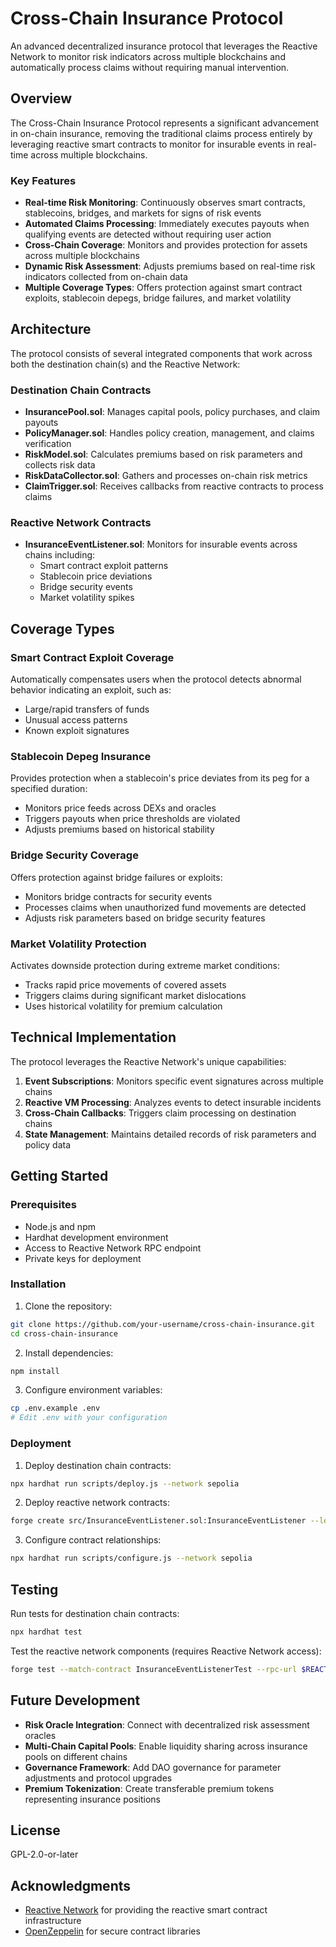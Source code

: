 # Cross-Chain Insurance Protocol

An advanced decentralized insurance protocol that leverages the Reactive Network to monitor risk indicators across multiple blockchains and automatically process claims without requiring manual intervention.

## Overview

The Cross-Chain Insurance Protocol represents a significant advancement in on-chain insurance, removing the traditional claims process entirely by leveraging reactive smart contracts to monitor for insurable events in real-time across multiple blockchains.

### Key Features

- **Real-time Risk Monitoring**: Continuously observes smart contracts, stablecoins, bridges, and markets for signs of risk events
- **Automated Claims Processing**: Immediately executes payouts when qualifying events are detected without requiring user action
- **Cross-Chain Coverage**: Monitors and provides protection for assets across multiple blockchains
- **Dynamic Risk Assessment**: Adjusts premiums based on real-time risk indicators collected from on-chain data
- **Multiple Coverage Types**: Offers protection against smart contract exploits, stablecoin depegs, bridge failures, and market volatility

## Architecture

The protocol consists of several integrated components that work across both the destination chain(s) and the Reactive Network:

### Destination Chain Contracts

- **InsurancePool.sol**: Manages capital pools, policy purchases, and claim payouts
- **PolicyManager.sol**: Handles policy creation, management, and claims verification
- **RiskModel.sol**: Calculates premiums based on risk parameters and collects risk data
- **RiskDataCollector.sol**: Gathers and processes on-chain risk metrics
- **ClaimTrigger.sol**: Receives callbacks from reactive contracts to process claims

### Reactive Network Contracts

- **InsuranceEventListener.sol**: Monitors for insurable events across chains including:
  - Smart contract exploit patterns
  - Stablecoin price deviations
  - Bridge security events
  - Market volatility spikes

## Coverage Types

### Smart Contract Exploit Coverage
Automatically compensates users when the protocol detects abnormal behavior indicating an exploit, such as:
- Large/rapid transfers of funds
- Unusual access patterns
- Known exploit signatures

### Stablecoin Depeg Insurance
Provides protection when a stablecoin's price deviates from its peg for a specified duration:
- Monitors price feeds across DEXs and oracles
- Triggers payouts when price thresholds are violated
- Adjusts premiums based on historical stability

### Bridge Security Coverage
Offers protection against bridge failures or exploits:
- Monitors bridge contracts for security events
- Processes claims when unauthorized fund movements are detected
- Adjusts risk parameters based on bridge security features

### Market Volatility Protection
Activates downside protection during extreme market conditions:
- Tracks rapid price movements of covered assets
- Triggers claims during significant market dislocations
- Uses historical volatility for premium calculation

## Technical Implementation

The protocol leverages the Reactive Network's unique capabilities:
1. **Event Subscriptions**: Monitors specific event signatures across multiple chains
2. **Reactive VM Processing**: Analyzes events to detect insurable incidents
3. **Cross-Chain Callbacks**: Triggers claim processing on destination chains
4. **State Management**: Maintains detailed records of risk parameters and policy data

## Getting Started

### Prerequisites

- Node.js and npm
- Hardhat development environment
- Access to Reactive Network RPC endpoint
- Private keys for deployment

### Installation

1. Clone the repository:
```bash
git clone https://github.com/your-username/cross-chain-insurance.git
cd cross-chain-insurance
```

2. Install dependencies:
```bash
npm install
```

3. Configure environment variables:
```bash
cp .env.example .env
# Edit .env with your configuration
```

### Deployment

1. Deploy destination chain contracts:
```bash
npx hardhat run scripts/deploy.js --network sepolia
```

2. Deploy reactive network contracts:
```bash
forge create src/InsuranceEventListener.sol:InsuranceEventListener --legacy --rpc-url $REACTIVE_RPC --private-key $REACTIVE_PRIVATE_KEY --value 0.01ether --constructor-args CLAIM_TRIGGER_ADDRESS
```

3. Configure contract relationships:
```bash
npx hardhat run scripts/configure.js --network sepolia
```

## Testing

Run tests for destination chain contracts:
```bash
npx hardhat test
```

Test the reactive network components (requires Reactive Network access):
```bash
forge test --match-contract InsuranceEventListenerTest --rpc-url $REACTIVE_RPC
```

## Future Development

- **Risk Oracle Integration**: Connect with decentralized risk assessment oracles
- **Multi-Chain Capital Pools**: Enable liquidity sharing across insurance pools on different chains
- **Governance Framework**: Add DAO governance for parameter adjustments and protocol upgrades
- **Premium Tokenization**: Create transferable premium tokens representing insurance positions

## License

GPL-2.0-or-later

## Acknowledgments

- [Reactive Network](https://github.com/Reactive-Network/reactive-smart-contract-demos) for providing the reactive smart contract infrastructure
- [OpenZeppelin](https://github.com/OpenZeppelin/openzeppelin-contracts) for secure contract libraries